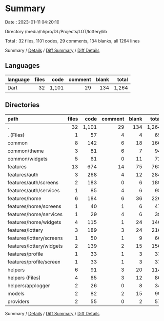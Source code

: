 # Summary

Date : 2023-01-11 04:20:10

Directory /media/hhpro/DL/Projects/LOT/lottery/lib

Total : 32 files,  1101 codes, 29 comments, 134 blanks, all 1264 lines

Summary / [Details](details.md) / [Diff Summary](diff.md) / [Diff Details](diff-details.md)

## Languages
| language | files | code | comment | blank | total |
| :--- | ---: | ---: | ---: | ---: | ---: |
| Dart | 32 | 1,101 | 29 | 134 | 1,264 |

## Directories
| path | files | code | comment | blank | total |
| :--- | ---: | ---: | ---: | ---: | ---: |
| . | 32 | 1,101 | 29 | 134 | 1,264 |
| . (Files) | 1 | 57 | 4 | 4 | 65 |
| common | 8 | 142 | 6 | 18 | 166 |
| common/theme | 3 | 81 | 6 | 7 | 94 |
| common/widgets | 5 | 61 | 0 | 11 | 72 |
| features | 13 | 674 | 14 | 75 | 763 |
| features/auth | 3 | 268 | 4 | 12 | 284 |
| features/auth/screens | 2 | 183 | 0 | 6 | 189 |
| features/auth/services | 1 | 85 | 4 | 6 | 95 |
| features/home | 6 | 184 | 6 | 36 | 226 |
| features/home/screens | 1 | 40 | 1 | 6 | 47 |
| features/home/services | 1 | 29 | 4 | 6 | 39 |
| features/home/widgets | 4 | 115 | 1 | 24 | 140 |
| features/lottery | 3 | 189 | 3 | 24 | 216 |
| features/lottery/screens | 1 | 50 | 1 | 9 | 60 |
| features/lottery/widgets | 2 | 139 | 2 | 15 | 156 |
| features/profile | 1 | 33 | 1 | 3 | 37 |
| features/profile/screen | 1 | 33 | 1 | 3 | 37 |
| helpers | 6 | 91 | 3 | 20 | 114 |
| helpers (Files) | 4 | 65 | 3 | 12 | 80 |
| helpers/applogger | 2 | 26 | 0 | 8 | 34 |
| models | 2 | 82 | 2 | 15 | 99 |
| providers | 2 | 55 | 0 | 2 | 57 |

Summary / [Details](details.md) / [Diff Summary](diff.md) / [Diff Details](diff-details.md)